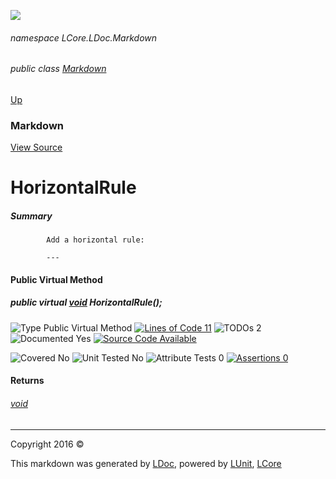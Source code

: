 ![](Content/LDoc-banner-small.png "")

###### namespace LCore.LDoc.Markdown

###### public class [Markdown](docs/Markdown.md)
[Up](docs/Markdown.md)

### Markdown
[View Source](Markdown/Generators/Markdown.cs)

# HorizontalRule

##### Summary

            Add a horizontal rule:
            
            ---
            
            
            

#### Public Virtual Method

##### public virtual <a href="https://msdn.microsoft.com/en-us/library/system.void.aspx" alt="">void</a> HorizontalRule();

![Type Public Virtual Method](http://b.repl.ca/v1/Type-Public%20Virtual%20Method-blue.png "") [![Lines of Code 11](http://b.repl.ca/v1/Lines%20of%20Code-11-blue.png "")](Markdown/Generators/Markdown.cs#L84) ![TODOs 2](http://b.repl.ca/v1/TODOs-2-yellow.png "")   ![Documented Yes](http://b.repl.ca/v1/Documented-Yes-brightgreen.png "") [![Source Code Available](http://b.repl.ca/v1/Source%20Code-Available-brightgreen.png "")](Markdown/Generators/Markdown.cs#L84)

![Covered No](http://b.repl.ca/v1/Covered-No-red.png "") ![Unit Tested No](http://b.repl.ca/v1/Unit%20Tested-No-lightgrey.png "") ![Attribute Tests 0](http://b.repl.ca/v1/Attribute%20Tests-0-lightgrey.png "") [![Assertions 0](http://b.repl.ca/v1/Assertions-0-lightgrey.png "")](Markdown/Generators/Markdown.cs)

#### Returns

###### [void](https://msdn.microsoft.com/en-us/library/system.void.aspx)



---

Copyright 2016 &copy; [](../README.md) [](../TableOfContents.md)

This markdown was generated by [LDoc](https://github.com/CodeSingularity/LDoc), powered by [LUnit](https://github.com/CodeSingularity/LUnit), [LCore](https://github.com/CodeSingularity/LCore)
